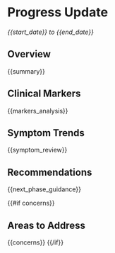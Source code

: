 # Progress Update
*{{start_date}} to {{end_date}}*

## Overview
{{summary}}

## Clinical Markers
{{markers_analysis}}

## Symptom Trends
{{symptom_review}}

## Recommendations
{{next_phase_guidance}}

{{#if concerns}}
## Areas to Address
{{concerns}}
{{/if}}